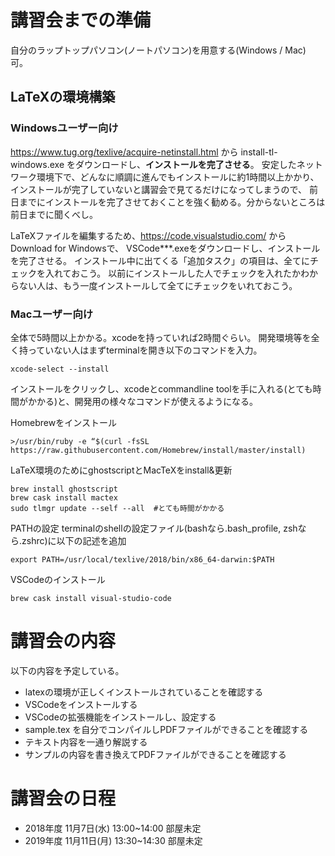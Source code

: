 # 講習会までの準備

自分のラップトップパソコン(ノートパソコン)を用意する(Windows / Mac) 可。

## LaTeXの環境構築
### Windowsユーザー向け
https://www.tug.org/texlive/acquire-netinstall.html から install-tl-windows.exe をダウンロードし、**インストールを完了させる**。
安定したネットワーク環境下で、どんなに順調に進んでもインストールに約1時間以上かかり、インストールが完了していないと講習会で見てるだけになってしまうので、
前日までにインストールを完了させておくことを強く勧める。分からないところは前日までに聞くべし。

LaTeXファイルを編集するため、https://code.visualstudio.com/ から Download for Windowsで、 VSCode***.exeをダウンロードし、インストールを完了させる。
インストール中に出てくる「追加タスク」の項目は、全てにチェックを入れておこう。
以前にインストールした人でチェックを入れたかわからない人は、もう一度インストールして全てにチェックをいれておこう。

### Macユーザー向け
全体で5時間以上かかる。xcodeを持っていれば2時間ぐらい。
開発環境等を全く持っていない人はまずterminalを開き以下のコマンドを入力。
```
xcode-select --install
```
インストールをクリックし、xcodeとcommandline toolを手に入れる(とても時間がかかる)と、開発用の様々なコマンドが使えるようになる。

Homebrewをインストール
```
>/usr/bin/ruby -e “$(curl -fsSL https://raw.githubusercontent.com/Homebrew/install/master/install)
```

LaTeX環境のためにghostscriptとMacTeXをinstall&更新
```
brew install ghostscript
brew cask install mactex
sudo tlmgr update --self --all  #とても時間がかかる
```

PATHの設定
terminalのshellの設定ファイル(bashなら.bash_profile, zshなら.zshrc)に以下の記述を追加
```
export PATH=/usr/local/texlive/2018/bin/x86_64-darwin:$PATH
```

VSCodeのインストール
```
brew cask install visual-studio-code
```

# 講習会の内容

以下の内容を予定している。

* latexの環境が正しくインストールされていることを確認する
* VSCodeをインストールする
* VSCodeの拡張機能をインストールし、設定する
* sample.tex を自分でコンパイルしPDFファイルができることを確認する
* テキスト内容を一通り解説する
* サンプルの内容を書き換えてPDFファイルができることを確認する

# 講習会の日程
* 2018年度 11月7日(水) 13:00~14:00 部屋未定
* 2019年度 11月11日(月) 13:30~14:30 部屋未定